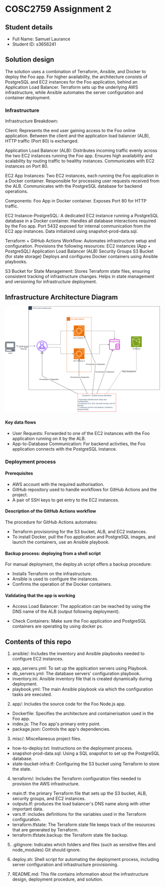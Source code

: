 # COSC2759 Assignment 2

## Student details

- Full Name: Samuel Laurance
- Student ID: s3656241

## Solution design
The solution uses a combination of Terraform, Ansible, and Docker to deploy the Foo app. For higher availability, the architecture consists of PostgreSQL and EC2 instances for the Foo application, behind an Application Load Balancer. Terraform sets up the underlying AWS infrastructure, while Ansible automates the server configuration and container deployment.

### Infrastructure
Infrastructure Breakdown:

Client:
Represents the end user gaining access to the Foo online application.
Between the client and the application load balancer (ALB), HTTP traffic (Port 80) is exchanged.

Application Load Balancer (ALB):
Distributes incoming traffic evenly across the two EC2 instances running the Foo app.
Ensures high availability and scalability by routing traffic to healthy instances.
Communicates with EC2 instances on Port 80.

EC2 App Instances:
Two EC2 instances, each running the Foo application in a Docker container.
Responsible for processing user requests received from the ALB.
Communicates with the PostgreSQL database for backend operations.

Components:
Foo App in Docker container.
Exposes Port 80 for HTTP traffic.

EC2 Instance-PostgreSQL:
A dedicated EC2 instance running a PostgreSQL database in a Docker container.
Handles all database interactions required by the Foo app.
Port 5432 exposed for internal communication from the EC2 app instances.
Data initialized using snapshot-prod-data.sql.

Terraform + GitHub Actions Workflow:
Automates infrastructure setup and configuration.
Provisions the following resources:
EC2 instances (App + PostgreSQL)
Application Load Balancer (ALB)
Security Groups
S3 Bucket (for state storage)
Deploys and configures Docker containers using Ansible playbooks.

S3 Bucket for State Management:
Stores Terraform state files, ensuring consistent tracking of infrastructure changes.
Helps in state management and versioning for infrastructure deployment.


## Infrastructure Architecture Diagram

![Infrastructure Architecture](https://github.com/rmit-sdo-2024-s2/s3656241-assignment-2/blob/main/IAD.drawio.png)


#### Key data flows
- User Requests: Forwarded to one of the EC2 instances with the Foo application running on it by the ALB.
- App-to-Database Communication: For backend activities, the Foo application connects with the PostgreSQL instance.


### Deployment process

#### Prerequisites
- AWS account with the required authorisation.
- GitHub repository used to handle workflows for GitHub Actions and the project.
- A pair of SSH keys to get entry to the EC2 instances.

#### Description of the GitHub Actions workflow
The procedure for GitHub Actions automates:

- Terraform provisioning for the S3 bucket, ALB, and EC2 instances.
- To install Docker, pull the Foo application and PostgreSQL images, and launch the containers, use an Ansible playbook.


#### Backup process: deploying from a shell script
For manual deployment, the deploy.sh script offers a backup procedure:

- Installs Terraform on the infrastructure.
- Ansible is used to configure the instances.
- Confirms the operation of the Docker containers.

#### Validating that the app is working
- Access Load Balancer: The application can be reached by using the DNS name of the ALB (output following deployment).

- Check Containers: Make sure the Foo application and PostgreSQL containers are operating by using docker ps.


## Contents of this repo

1. ansible/: Includes the inventory and Ansible playbooks needed to configure EC2 instances.
- app_servers.yml: To set up the application servers using Playbook.
- db_servers.yml: The database servers' configuration playbook.
- inventory.ini: Ansible inventory file that is created dynamically during deployment.
- playbook.yml: The main Ansible playbook via which the configuration tasks are executed.

2. app/: Includes the source code for the Foo Node.js app.
- Dockerfile: Specifies the architecture and containerisation used in the Foo app.
- index.js: The Foo app's primary entry point.
- package.json: Controls the app's dependencies.

3. misc/: Miscellaneous project files.
- how-to-deploy.txt: Instructions on the deployment process.
- snapshot-prod-data.sql: Using a SQL snapshot to set up the PostgreSQL database.
- state-bucket-infra.tf: Configuring the S3 bucket using Terraform to store the state.

4. terraform/: Includes the Terraform configuration files needed to provision the AWS infrastructure.
- main.tf: the primary Terraform file that sets up the S3 bucket, ALB, security groups, and EC2 instances.
- outputs.tf: produces the load balancer's DNS name along with other important data.
- vars.tf: includes definitions for the variables used in the Terraform configuration.
- terraform.tfstate: The Terraform state file keeps track of the resources that are generated by Terraform.
- terraform.tfstate.backup: the Terraform state file backup.

5. .gitignore: Indicates which folders and files (such as sensitive files and node_modules) Git should ignore.

6. deploy.sh: Shell script for automating the deployment process, including server configuration and infrastructure provisioning.

7. README.md: This file contains information about the infrastructure design, deployment procedure, and solution.


